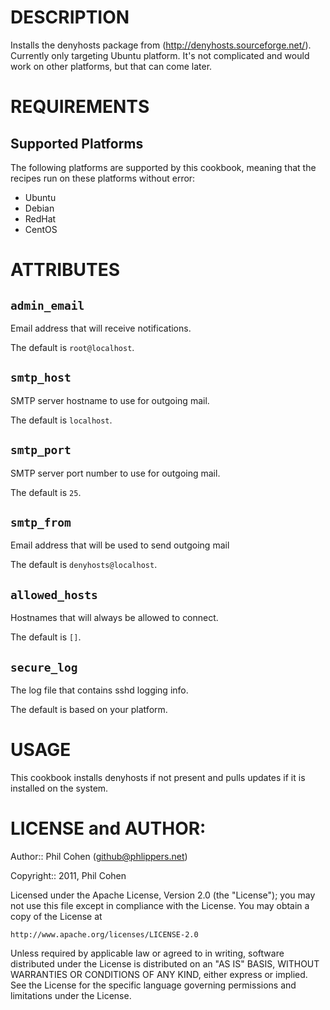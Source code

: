 # DESCRIPTION

Installs the denyhosts package from (http://denyhosts.sourceforge.net/). Currently only targeting Ubuntu platform. It's not complicated and would work on other platforms, but that can come later.


# REQUIREMENTS

## Supported Platforms

The following platforms are supported by this cookbook, meaning that the recipes run on these platforms without error:

* Ubuntu
* Debian
* RedHat
* CentOS


# ATTRIBUTES

## `admin_email`

Email address that will receive notifications.

The default is `root@localhost`.

## `smtp_host`

SMTP server hostname to use for outgoing mail.

The default is `localhost`.

## `smtp_port`

SMTP server port number to use for outgoing mail.

The default is `25`.

## `smtp_from`

Email address that will be used to send outgoing mail

The default is `denyhosts@localhost`.

## `allowed_hosts`

Hostnames that will always be allowed to connect.

The default is `[]`.

## `secure_log`

The log file that contains sshd logging info.

The default is based on your platform.


# USAGE

This cookbook installs denyhosts if not present and pulls updates if it is installed on the system.


# LICENSE and AUTHOR:

Author:: Phil Cohen (<github@phlippers.net>)

Copyright:: 2011, Phil Cohen

Licensed under the Apache License, Version 2.0 (the "License");
you may not use this file except in compliance with the License.
You may obtain a copy of the License at

    http://www.apache.org/licenses/LICENSE-2.0

Unless required by applicable law or agreed to in writing, software
distributed under the License is distributed on an "AS IS" BASIS,
WITHOUT WARRANTIES OR CONDITIONS OF ANY KIND, either express or implied.
See the License for the specific language governing permissions and
limitations under the License.